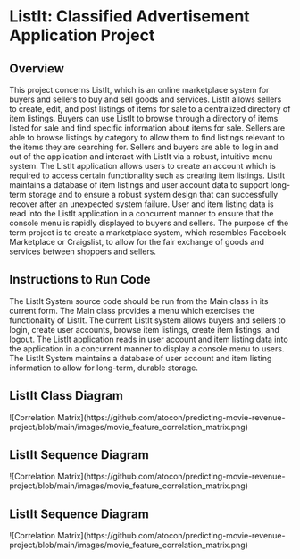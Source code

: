# ListIt: Classified Advertisement Application Project

<h2>Overview</h2>
<p>This project concerns ListIt, which is an online marketplace system for buyers and sellers to buy and sell goods and services. ListIt allows sellers to create, edit, and post listings of items for sale to a centralized directory of item listings. Buyers can use ListIt to browse through a directory of items listed for sale and find specific information about items for sale. Sellers are able to browse listings by category to allow them to find listings relevant to the items they are searching for. Sellers and buyers are able to log in and out of the application and interact with ListIt via a robust, intuitive menu system. The ListIt application allows users to create an account which is required to access certain functionality such as creating item listings. ListIt maintains a database of item listings and user account data to support long-term storage and to ensure a robust system design that can successfully recover after an unexpected system failure. User and item listing data is read into the ListIt application in a concurrent manner to ensure that the console menu is rapidly displayed to buyers and sellers. The purpose of the term project is to create a marketplace system, which resembles Facebook Marketplace or Craigslist, to allow for the fair exchange of goods and services between shoppers and sellers.</p>

<h2>Instructions to Run Code</h2>
<p>The ListIt System source code should be run from the Main class in its current form. The Main class provides a menu which exercises the functionality of ListIt. The current ListIt system allows buyers and sellers to login, create user accounts, browse item listings, create item listings, and logout. The ListIt application reads in user account and item listing data into the application in a concurrent manner to display a console menu to users. The ListIt System maintains a database of user account and item listing information to allow for long-term, durable storage.</p>

<h2>ListIt Class Diagram</h2>
![Correlation Matrix](https://github.com/atocon/predicting-movie-revenue-project/blob/main/images/movie_feature_correlation_matrix.png)

<h2>ListIt Sequence Diagram</h2>
![Correlation Matrix](https://github.com/atocon/predicting-movie-revenue-project/blob/main/images/movie_feature_correlation_matrix.png)

<h2>ListIt Sequence Diagram</h2>
![Correlation Matrix](https://github.com/atocon/predicting-movie-revenue-project/blob/main/images/movie_feature_correlation_matrix.png)
